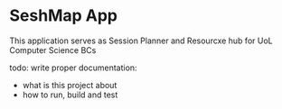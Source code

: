 # SeshMap App
This application serves as Session Planner and Resourcxe hub for UoL Computer Science BCs

todo: write proper documentation:
- what is this project about
- how to run, build and test
